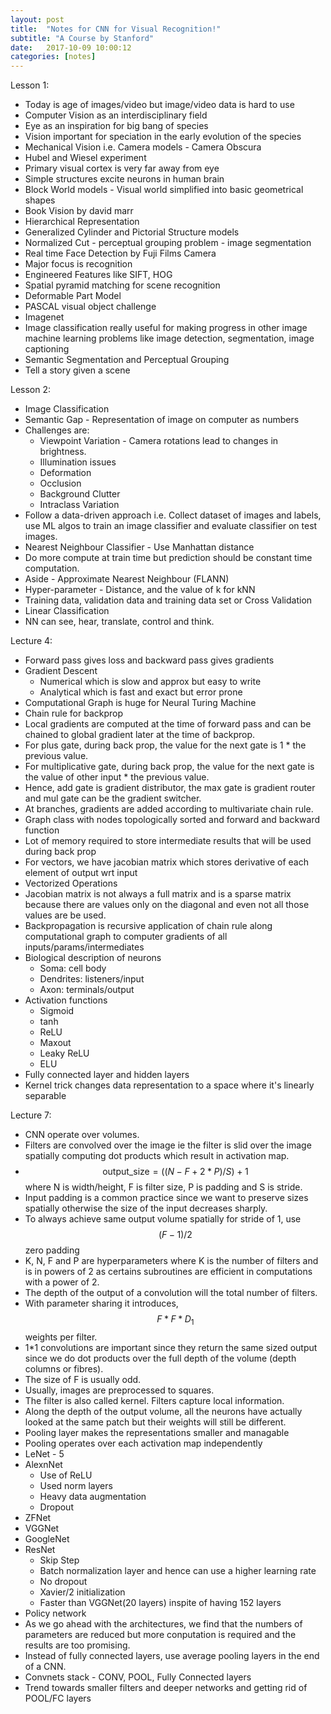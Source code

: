 ```yaml
---
layout: post
title:  "Notes for CNN for Visual Recognition!"
subtitle: "A Course by Stanford"
date:   2017-10-09 10:00:12
categories: [notes]
---
```


Lesson 1:

- Today is age of images/video but image/video data is hard to use
- Computer Vision as an interdisciplinary field
- Eye as an inspiration for big bang of species
- Vision important for speciation in the early evolution of the species
- Mechanical Vision i.e. Camera models - Camera Obscura
- Hubel and Wiesel experiment
- Primary visual cortex is very far away from eye
- Simple structures excite neurons in human brain
- Block World models - Visual world simplified into basic geometrical shapes
- Book Vision by david marr
- Hierarchical Representation
- Generalized Cylinder and Pictorial Structure models
- Normalized Cut - perceptual grouping problem - image segmentation
- Real time Face Detection by Fuji Films Camera
- Major focus is recognition
- Engineered Features like SIFT, HOG
- Spatial pyramid matching for scene recognition
- Deformable Part Model
- PASCAL visual object challenge
- Imagenet
- Image classification really useful for making progress in other image machine learning problems like image detection, segmentation, image captioning
- Semantic Segmentation and Perceptual Grouping
- Tell a story given a scene


Lesson 2:

- Image Classification 
- Semantic Gap - Representation of image on computer as numbers
- Challenges are: 
    - Viewpoint Variation - Camera rotations lead to changes in brightness.
    - Illumination issues
    - Deformation 
    - Occlusion
    - Background Clutter
    - Intraclass Variation 
- Follow a data-driven approach i.e. Collect dataset of images and labels, use ML algos to train an image 
classifier and evaluate classifier on test images. 
- Nearest Neighbour Classifier - Use Manhattan distance 
- Do more compute at train time but prediction should be constant time computation. 
- Aside - Approximate Nearest Neighbour (FLANN)
- Hyper-parameter - Distance, and the value of k for kNN
- Training data, validation data and training data set or Cross Validation 
- Linear Classification 
- NN can see, hear, translate, control and think.


Lecture 4:

- Forward pass gives loss and backward pass gives gradients
- Gradient Descent
    - Numerical which is slow and approx but easy to write
    - Analytical which is fast and exact but error prone
- Computational Graph is huge for Neural Turing Machine
- Chain rule for backprop
- Local gradients are computed at the time of forward pass and can be chained to global gradient later at the time of backprop.  
- For plus gate, during back prop, the value for the next gate is 1 * the previous value.
- For multiplicative gate, during back prop, the value for the next gate is the value of other input * the previous value. 
- Hence, add gate is gradient distributor, the max gate is gradient router and mul gate can be the gradient switcher.
- At branches, gradients are added according to multivariate chain rule.
- Graph class with nodes topologically sorted and forward and backward function
- Lot of memory required to store intermediate results that will be used during back prop
- For vectors, we have jacobian matrix which stores derivative of each element of output wrt input
- Vectorized Operations 
- Jacobian matrix is not always a full matrix and is a sparse matrix because there are values only on the diagonal and even not all those values are be used.
- Backpropagation is recursive application of chain rule along computational graph to computer gradients  of all inputs/params/intermediates
- Biological description of neurons 
    - Soma: cell body
    - Dendrites: listeners/input
    - Axon: terminals/output
- Activation functions 
    - Sigmoid 
    - tanh
    - ReLU
    - Maxout
    - Leaky ReLU
    - ELU
- Fully connected layer and hidden layers
- Kernel trick changes data representation to a space where it's linearly separable


Lecture 7:

- CNN operate over volumes. 
- Filters are convolved over the image ie the filter is slid over the image spatially computing dot products which result in activation map.
- $$ \text{output_size} = ((N-F+2*P)/S) + 1 $$ where N is width/height, F is filter size, P is padding and S is stride.
- Input padding is a common practice since we want to preserve sizes spatially otherwise the size of the input decreases sharply.
- To always achieve same output volume spatially for stride of 1, use $$ (F-1)/2 $$ zero padding
- K, N, F and P are hyperparameters where K is the number of filters and is in powers of 2 as certains subroutines are efficient in computations with a power of 2.
- The depth of the output of a convolution will the total number of filters.
- With parameter sharing it introduces, $$F*F*D_1$$ weights per filter.
- 1*1 convolutions are important since they return the same sized output since we do dot products over the full depth of the volume (depth columns or fibres).
- The size of F is usually odd. 
- Usually, images are preprocessed to squares.
- The filter is also called kernel. Filters capture local information. 
- Along the depth of the output volume, all the neurons have actually looked at the same patch but their weights will still be different.
- Pooling layer makes the representations smaller and managable 
- Pooling operates over each activation map independently
- LeNet - 5 
- AlexnNet 
    - Use of ReLU
    - Used norm layers
    - Heavy data augmentation 
    - Dropout
- ZFNet 
- VGGNet
- GoogleNet
- ResNet
    - Skip Step
    - Batch normalization layer and hence can use a higher learning rate 
    - No dropout
    - Xavier/2 initialization 
    - Faster than VGGNet(20 layers) inspite of having 152 layers 
- Policy network
- As we go ahead with the architectures, we find that the numbers of parameters are reduced but more conputation is required and the results are too promising.
- Instead of fully connected layers, use average pooling layers in the end of a CNN.
- Convnets stack - CONV, POOL, Fully Connected layers
- Trend towards smaller filters and deeper networks and getting rid of POOL/FC layers


